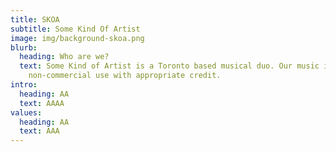 ```yaml
---
title: SKOA
subtitle: Some Kind Of Artist
image: img/background-skoa.png
blurb:
  heading: Who are we?
  text: Some Kind of Artist is a Toronto based musical duo. Our music is free for
    non-commercial use with appropriate credit.
intro:
  heading: AA
  text: AAAA
values:
  heading: AA
  text: AAA
---
```


